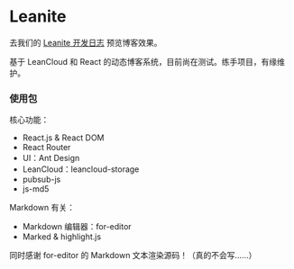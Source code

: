 # Leanite
去我们的 [Leanite 开发日志](https://copws.github.io/leanite) 预览博客效果。

基于 LeanCloud 和 React 的动态博客系统，目前尚在测试。练手项目，有缘维护。

### 使用包

核心功能：

- React.js & React DOM
- React Router
- UI：Ant Design
- LeanCloud：leancloud-storage
- pubsub-js
- js-md5

Markdown 有关：

- Markdown 编辑器：for-editor
- Marked & highlight.js

同时感谢 for-editor 的 Markdown 文本渲染源码！（真的不会写……）
